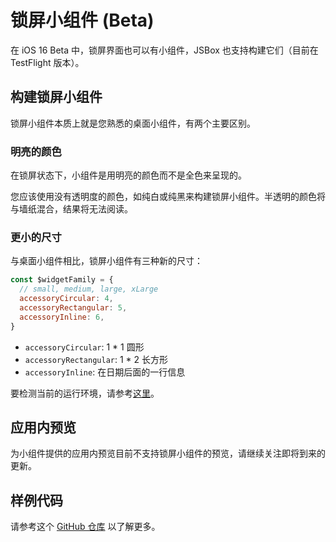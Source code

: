 # 锁屏小组件 (Beta)

在 iOS 16 Beta 中，锁屏界面也可以有小组件，JSBox 也支持构建它们（目前在 TestFlight 版本）。

## 构建锁屏小组件

锁屏小组件本质上就是您熟悉的桌面小组件，有两个主要区别。

### 明亮的颜色

在锁屏状态下，小组件是用明亮的颜色而不是全色来呈现的。

您应该使用没有透明度的颜色，如纯白或纯黑来构建锁屏小组件。半透明的颜色将与墙纸混合，结果将无法阅读。

### 更小的尺寸

与桌面小组件相比，锁屏小组件有三种新的尺寸：

```js
const $widgetFamily = {
  // small, medium, large, xLarge
  accessoryCircular: 4,
  accessoryRectangular: 5,
  accessoryInline: 6,
}
```

- `accessoryCircular`: 1 * 1 圆形
- `accessoryRectangular`: 1 * 2 长方形
- `accessoryInline`: 在日期后面的一行信息

要检测当前的运行环境，请参考[这里](home-widget/timeline.md?id=render)。

## 应用内预览

为小组件提供的应用内预览目前不支持锁屏小组件的预览，请继续关注即将到来的更新。

## 样例代码

请参考这个 [GitHub 仓库](https://github.com/cyanzhong/jsbox-widgets) 以了解更多。